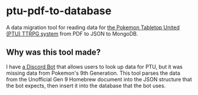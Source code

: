 # ptu-pdf-to-database

A data migration tool for reading data for [the Pokemon Tabletop United (PTU) TTRPG system](https://pokemontabletop.com/about) from PDF to JSON to MongoDB.

## Why was this tool made?
I have [a Discord Bot](https://github.com/beanc16/roll-of-darkness-bot) that allows users to look up data for PTU, but it was missing data from Pokemon's 9th Generation. This tool parses the data from the Unofficial Gen 9 Homebrew document into the JSON structure that the bot expects, then insert it into the database that the bot uses.
